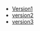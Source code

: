 - [Version1](https://joeljnq.github.io/v1/index.html)
- [version2](https://joeljnq.github.io/v2/index.html)
- [version3](https://joeljnq.github.io/v3/index.html)
